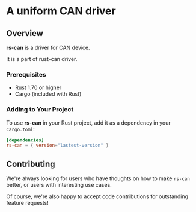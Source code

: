 # A uniform CAN driver

## Overview
**rs-can** is a driver for CAN device.

It is a part of rust-can driver.

### Prerequisites
- Rust 1.70 or higher
- Cargo (included with Rust)

### Adding to Your Project

To use **rs-can** in your Rust project, add it as a dependency in your `Cargo.toml`:

```toml
[dependencies]
rs-can = { version="lastest-version" }
```

## Contributing

We're always looking for users who have thoughts on how to make `rs-can` better, or users with
interesting use cases.

Of course, we're also happy to accept code contributions for outstanding feature requests!